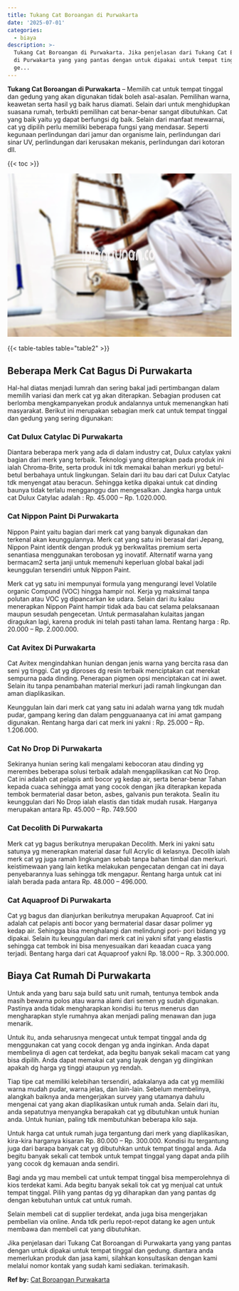 ```yaml
---
title: Tukang Cat Boroangan di Purwakarta
date: '2025-07-01'
categories:
  - biaya
description: >-
  Tukang Cat Boroangan di Purwakarta. Jika penjelasan dari Tukang Cat Boroangan
  di Purwakarta yang yang pantas dengan untuk dipakai untuk tempat tinggal dan
  ge...
---
```


**Tukang Cat Boroangan di Purwakarta** – Memilih cat untuk tempat tinggal dan gedung yang akan digunakan tidak boleh asal-asalan. Pemilihan warna, keawetan serta hasil yg baik harus diamati. Selain dari untuk menghidupkan suasana rumah, terbukti pemilihan cat benar-benar sangat dibutuhkan. Cat yang baik yaitu yg dapat berfungsi dg baik. Selain dari manfaat mewarnai, cat yg dipilih perlu memiliki beberapa fungsi yang mendasar. Seperti kegunaan perlindungan dari jamur dan organisme lain, perlindungan dari sinar UV, perlindungan dari kerusakan mekanis, perlindungan dari kotoran dll.

{{< toc >}}

![Tukang Cat Boroangan di Purwakarta](/images/jasa-cat-murah33.png)

{{< table-tables table="table2" >}}

## Beberapa Merk Cat Bagus Di Purwakarta

Hal-hal diatas menjadi lumrah dan sering bakal jadi pertimbangan dalam memilih variasi dan merk cat yg akan diterapkan. Sebagian produsen cat berlomba mengkampanyekan produk andalannya untuk memenangkan hati masyarakat. Berikut ini merupakan sebagian merk cat untuk tempat tinggal dan gedung yang sering digunakan:

### Cat Dulux Catylac Di Purwakarta

Diantara beberapa merk yang ada di dalam industry cat, Dulux catylax yakni bagian dari merk yang terbaik. Teknologi yang diterapkan pada produk ini ialah Chroma-Brite, serta produk ini tdk memakai bahan merkuri yg betul-betul berbahaya untuk lingkungan. Selain dari itu bau dari cat Dulux Catylac tdk menyengat atau beracun. Sehingga ketika dipakai untuk cat dinding baunya tidak terlalu mengganggu dan mengesalkan. Jangka harga untuk cat Dulux Catylac adalah : Rp. 45.000 – Rp. 1.020.000.

### Cat Nippon Paint Di Purwakarta

Nippon Paint yaitu bagian dari merk cat yang banyak digunakan dan terkenal akan keunggulannya. Merk cat yang satu ini berasal dari Jepang, Nippon Paint identik dengan produk yg berkwalitas premium serta senantiasa menggunakan terobosan yg inovatif. Alternatif warna yang bermacam2 serta janji untuk memenuhi keperluan global bakal jadi keunggulan tersendiri untuk Nippon Paint.

Merk cat yg satu ini mempunyai formula yang mengurangi level Volatile organic Compund (VOC) hingga hampir nol. Kerja yg maksimal tanpa polutan atau VOC yg dipancarkan ke udara. Selain dari itu kalau menerapkan Nippon Paint hampir tidak ada bau cat selama pelaksanaan maupun sesudah pengecetan. Untuk permasalahan kulaitas jangan diragukan lagi, karena produk ini telah pasti tahan lama. Rentang harga : Rp. 20.000 – Rp. 2.000.000.

### Cat Avitex Di Purwakarta

Cat Avitex mengindahkan hunian dengan jenis warna yang bercita rasa dan seni yg tinggi. Cat yg diproses dg resin terbaik menciptakan cat merekat sempurna pada dinding. Penerapan pigmen opsi menciptakan cat ini awet. Selain itu tanpa penambahan material merkuri jadi ramah lingkungan dan aman diaplikasikan.

Keunggulan lain dari merk cat yang satu ini adalah warna yang tdk mudah pudar, gampang kering dan dalam pengguanaanya cat ini amat gampang digunakan. Rentang harga dari cat merk ini yakni : Rp. 25.000 – Rp. 1.206.000.

### Cat No Drop Di Purwakarta

Sekiranya hunian sering kali mengalami kebocoran atau dinding yg merembes beberapa solusi terbaik adalah mengaplikasikan cat No Drop. Cat ini adalah cat pelapis anti bocor yg kedap air, serta benar-benar Tahan kepada cuaca sehingga amat yang cocok dengan jika diterapkan kepada tembok bermaterial dasar beton, asbes, galvanis pun terakota. Sealin itu keunggulan dari No Drop ialah elastis dan tidak mudah rusak. Harganya merupakan antara Rp. 45.000 – Rp. 749.500

### Cat Decolith Di Purwakarta

Merk cat yg bagus berikutnya merupakan Decolith. Merk ini yakni satu satunya yg menerapkan material dasar full Acrylic di kelasnya. Decolih ialah merk cat yg juga ramah lingkungan sebab tanpa bahan timbal dan merkuri. keistimewaan yang lain ketika melakukan pengecatan dengan cat ini daya penyebarannya luas sehingga tdk mengapur. Rentang harga untuk cat ini ialah berada pada antara Rp. 48.000 – 496.000.

### Cat Aquaproof Di Purwakarta

Cat yg bagus dan dianjurkan berikutnya merupakan Aquaproof. Cat ini adalah cat pelapis anti bocor yang bermaterial dasar dasar polimer yg kedap air. Sehingga bisa menghalangi dan melindungi pori- pori bidang yg dipakai. Selain itu keunggulan dari merk cat ini yakni sifat yang elastis sehingga cat tembok ini bisa menyesuaikan dari keaadan cuaca yang terjadi. Bentang harga dari cat Aquaproof yakni Rp. 18.000 – Rp. 3.300.000.

## Biaya Cat Rumah Di Purwakarta

Untuk anda yang baru saja build satu unit rumah, tentunya tembok anda masih bewarna polos atau warna alami dari semen yg sudah digunakan. Pastinya anda tidak mengharapkan kondisi itu terus menerus dan mengharapkan style rumahnya akan menjadi paling menawan dan juga menarik.

Untuk itu, anda seharusnya mengecat untuk tempat tinggal anda dg menggunakan cat yang cocok dengan yg anda inginkan. Anda dapat membelinya di agen cat terdekat, ada begitu banyak sekali macam cat yang bisa dipilih. Anda dapat memakai cat yang layak dengan yg diinginkan apakah dg harga yg tinggi ataupun yg rendah.

Tiap tipe cat memiliki kelebihan tersendiri, adakalanya ada cat yg memiliki warna mudah pudar, warna jelas, dan lain-lain. Sebelum membelinya, alangkah baiknya anda mengerjakan survey yang utamanya dahulu mengenai cat yang akan diaplikasikan untuk rumah anda. Selain dari itu, anda sepatutnya menyangka berapakah cat yg dibutuhkan untuk hunian anda. Untuk hunian, paling tdk membutuhkan beberapa kilo saja.

Untuk harga cat untuk rumah juga tergantung dari merk yang diaplikasikan, kira-kira harganya kisaran Rp. 80.000 – Rp. 300.000. Kondisi itu tergantung juga dari barapa banyak cat yg dibutuhkan untuk tempat tinggal anda. Ada begitu banyak sekali cat tembok untuk tempat tinggal yang dapat anda pilih yang cocok dg kemauan anda sendiri.

Bagi anda yg mau membeli cat untuk tempat tinggal bisa memperolehnya di kios terdekat kami. Ada begitu banyak sekali tok cat yg menjual cat untuk tempat tinggal. Pilih yang pantas dg yg diharapkan dan yang pantas dg dengan kebutuhan untuk cat untuk rumah.

Selain membeli cat di supplier terdekat, anda juga bisa mengerjakan pembelian via online. Anda tdk perlu repot-repot datang ke agen untuk membawa dan membeli cat yang dibutuhkan.

Jika penjelasan dari Tukang Cat Boroangan di Purwakarta yang yang pantas dengan untuk dipakai untuk tempat tinggal dan gedung. diantara anda memerlukan produk dan jasa kami, silahkan konsultasikan dengan kami melalui nomor kontak yang sudah kami sediakan. terimakasih.

**Ref by:** [Cat Boroangan Purwakarta](https://id.wikipedia.org/wiki/Cat)
